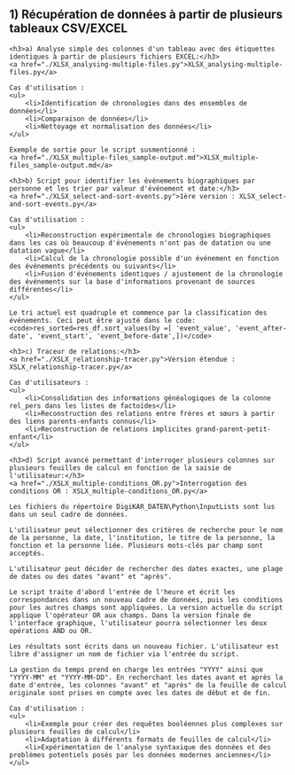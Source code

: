 <h2>1) Récupération de données à partir de plusieurs tableaux CSV/EXCEL</h2>

    <h3>a) Analyse simple des colonnes d'un tableau avec des étiquettes identiques à partir de plusieurs fichiers EXCEL:</h3>
    <a href="./XLSX_analysing-multiple-files.py">XLSX_analysing-multiple-files.py</a>

    Cas d'utilisation :
    <ul>
        <li>Identification de chronologies dans des ensembles de données</li>
        <li>Comparaison de données</li>
        <li>Nettoyage et normalisation des données</li>
    </ul>

    Exemple de sortie pour le script susmentionné :
    <a href="./XLSX_multiple-files_sample-output.md">XLSX_multiple-files_sample-output.md</a>

    <h3>b) Script pour identifier les événements biographiques par personne et les trier par valeur d'événement et date:</h3>
    <a href="./XLSX_select-and-sort-events.py">1ère version : XLSX_select-and-sort-events.py</a>

    Cas d'utilisation :
    <ul>
        <li>Reconstruction expérimentale de chronologies biographiques dans les cas où beaucoup d'événements n'ont pas de datation ou une datation vague</li>
        <li>Calcul de la chronologie possible d'un événement en fonction des événements précédents ou suivants</li>
        <li>Fusion d'événements identiques / ajustement de la chronologie des événements sur la base d'informations provenant de sources différentes</li>
    </ul>

    Le tri actuel est quadruple et commence par la classification des événements. Ceci peut être ajusté dans le code:
    <code>res_sorted=res_df.sort_values(by =[ 'event_value', 'event_after-date', 'event_start', 'event_before-date',])</code>

    <h3>c) Traceur de relations:</h3>
    <a href="./XSLX_relationship-tracer.py">Version étendue : XSLX_relationship-tracer.py</a>

    Cas d'utilisateurs :
    <ul>
        <li>Consolidation des informations généalogiques de la colonne rel_pers dans les listes de factoïdes</li>
        <li>Reconstruction des relations entre frères et sœurs à partir des liens parents-enfants connus</li>
        <li>Reconstruction de relations implicites grand-parent-petit-enfant</li>
    </ul>

    <h3>d) Script avancé permettant d'interroger plusieurs colonnes sur plusieurs feuilles de calcul en fonction de la saisie de l'utilisateur:</h3>
    <a href="./XSLX_multiple-conditions_OR.py">Interrogation des conditions OR : XSLX_multiple-conditions_OR.py</a>

    Les fichiers du répertoire DigiKAR_DATEN\Python\InputLists sont lus dans un seul cadre de données.

    L'utilisateur peut sélectionner des critères de recherche pour le nom de la personne, la date, l'institution, le titre de la personne, la fonction et la personne liée. Plusieurs mots-clés par champ sont acceptés.

    L'utilisateur peut décider de rechercher des dates exactes, une plage de dates ou des dates "avant" et "après".

    Le script traite d'abord l'entrée de l'heure et écrit les correspondances dans un nouveau cadre de données, puis les conditions pour les autres champs sont appliquées. La version actuelle du script applique l'opérateur OR aux champs. Dans la version finale de l'interface graphique, l'utilisateur pourra sélectionner les deux opérations AND ou OR.

    Les résultats sont écrits dans un nouveau fichier. L'utilisateur est libre d'assigner un nom de fichier via l'entrée du script.

    La gestion du temps prend en charge les entrées "YYYY" ainsi que "YYYY-MM" et "YYYY-MM-DD". En recherchant les dates avant et après la date d'entrée, les colonnes "avant" et "après" de la feuille de calcul originale sont prises en compte avec les dates de début et de fin.

    Cas d'utilisation :
    <ul>
        <li>Exemple pour créer des requêtes booléennes plus complexes sur plusieurs feuilles de calcul</li>
        <li>Adaptation à différents formats de feuilles de calcul</li>
        <li>Expérimentation de l'analyse syntaxique des données et des problèmes potentiels posés par les données modernes anciennes</li>
    </ul>
